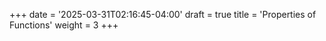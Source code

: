 +++
date = '2025-03-31T02:16:45-04:00'
draft = true
title = 'Properties of Functions'
weight = 3
+++